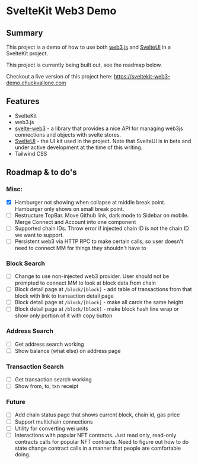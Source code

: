 # SvelteKit Web3 Demo

## Summary

This project is a demo of how to use both [web3.js](https://web3js.readthedocs.io/en/v1.7.4/getting-started.html) and [SvelteUI](https://www.svelteui.org/) in a SvelteKit project.

This project is currently being built out, see the roadmap below.

Checkout a live version of this project here: https://sveltekit-web3-demo.chuckvallone.com

## Features

- SvelteKit
- web3.js
- [svelte-web3](https://github.com/clbrge/svelte-web3) - a library that provides a nice API for managing web3js connections and objects with svelte stores.
- [SvelteUI](https://www.svelteui.org/) - the UI kit used in the project. Note that SvelteUI is in beta and under active development at the time of this writing.
- Tailwind CSS

## Roadmap & to do's

### Misc:

- [x] Hamburger not showing when collapse at middle break point. Hamburger only shows on small break point.
- [ ] Restructure TopBar. Move Github link, dark mode to Sidebar on mobile. Merge Connect and Account into one component
- [ ] Supported chain IDs. Throw error if injected chain ID is not the chain ID we want to support.
- [ ] Persistent web3 via HTTP RPC to make certain calls, so user doesn't need to connect MM for things they shouldn't have to

### Block Search

- [ ] Change to use non-injected web3 provider. User should not be prompted to connect MM to look at block data from chain
- [ ] Block detail page at `/block/[block]` - add table of transactions from that block with link to transaction detail page
- [ ] Block detail page at `/block/[block]` - make all cards the same height
- [ ] Block detail page at `/block/[block]` - make block hash line wrap or show only portion of it with copy button

### Address Search

- [ ] Get address search working
- [ ] Show balance (what else) on address page

### Transaction Search

- [ ] Get transaction search working
- [ ] Show from, to, txn receipt

### Future

- [ ] Add chain status page that shows current block, chain id, gas price
- [ ] Support multichain connections
- [ ] Utility for converting wei units
- [ ] Interactions with popular NFT contracts. Just read only, read-only contracts calls for popular NFT contracts. Need to figure out how to do state change contract calls in a manner that people are comfortable doing.
